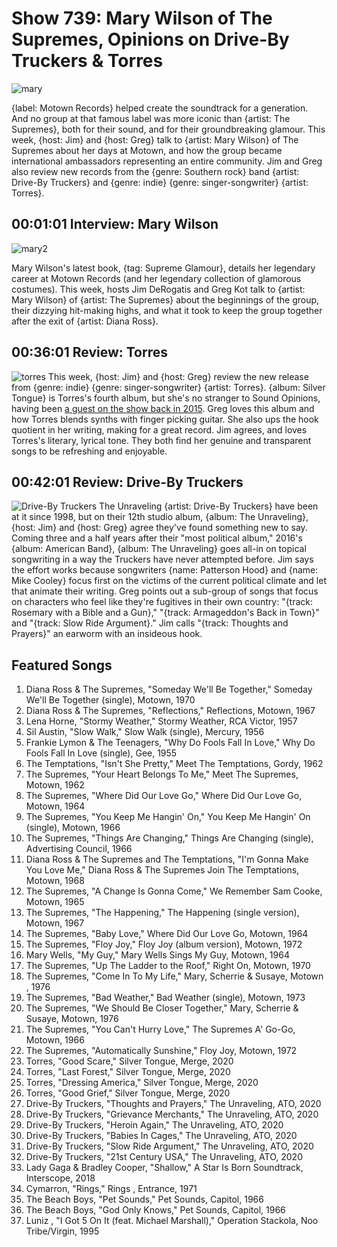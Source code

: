 

# Show 739: Mary Wilson of The Supremes, Opinions on Drive-By Truckers & Torres

![mary](https://sound-images.s3.amazonaws.com/images/2020/supremes.jpg)

{label: Motown Records} helped create the soundtrack for a generation. And no group at that famous label was more iconic than {artist: The Supremes}, both for their sound, and for their groundbreaking glamour. This week, {host: Jim} and {host: Greg} talk to {artist: Mary Wilson} of The Supremes about her days at Motown, and how the group became international ambassadors representing an entire community. Jim and Greg also review new records from the {genre: Southern rock} band {artist: Drive-By Truckers} and {genre: indie} {genre: singer-songwriter} {artist: Torres}.



## 00:01:01 Interview: Mary Wilson
![mary2](https://s3.amazonaws.com/sound-images/images/2020/supreme%20glamour.jpg)

Mary Wilson's latest book, {tag: Supreme Glamour}, details her legendary career at Motown Records (and her legendary collection of glamorous costumes). This week, hosts Jim DeRogatis and Greg Kot talk to {artist: Mary Wilson} of {artist: The Supremes} about the beginnings of the group, their dizzying hit-making highs, and what it took to keep the group together after the exit of {artist: Diana Ross}.

## 00:36:01 Review: Torres
![torres](https://sound-images.s3.amazonaws.com/images/2020/torres.jpg)
This week, {host: Jim} and {host: Greg} review the new release from {genre: indie} {genre: singer-songwriter} {artist: Torres}. {album: Silver Tongue} is Torres's fourth album, but she's no stranger to Sound Opinions, having been [a guest on the show back in 2015](https://www.soundopinions.org/show/501/). Greg loves this album and how Torres blends synths with finger picking guitar. She also ups the hook quotient in her writing, making for a great record. Jim agrees, and loves Torres's literary, lyrical tone. They both find her genuine and transparent songs to be refreshing and enjoyable.


## 00:42:01 Review: Drive-By Truckers
![Drive-By Truckers The Unraveling](https://sound-images.s3.amazonaws.com/images/2020/dbt.jpg)
{artist: Drive-By Truckers} have been at it since 1998, but on their 12th studio album, {album: The Unraveling}, {host: Jim} and {host: Greg} agree they've found something new to say. Coming three and a half years after their "most political album," 2016's {album: American Band}, {album: The Unraveling} goes all-in on topical songwriting in a way the Truckers have never attempted before. Jim says the effort works because songwriters {name: Patterson Hood} and {name: Mike Cooley} focus first on the victims of the current political climate and let that animate their writing. Greg points out a sub-group of songs that focus on characters who feel like they're fugitives in their own country: "{track: Rosemary with a Bible and a Gun}," "{track: Armageddon's Back in Town}" and "{track: Slow Ride Argument}." Jim calls "{track: Thoughts and Prayers}" an earworm with an insideous hook. 


## Featured Songs
1. Diana Ross & The Supremes, "Someday We'll Be Together," Someday We'll Be Together (single), Motown, 1970
1. Diana Ross & The Supremes, "Reflections," Reflections, Motown, 1967
1. Lena Horne, "Stormy Weather," Stormy Weather, RCA Victor, 1957
1. Sil Austin, "Slow Walk," Slow Walk (single), Mercury, 1956
1. Frankie Lymon & The Teenagers, "Why Do Fools Fall In Love," Why Do Fools Fall In Love (single), Gee, 1955
1. The Temptations, "Isn't She Pretty," Meet The Temptations, Gordy, 1962
1. The Supremes, "Your Heart Belongs To Me," Meet The Supremes, Motown, 1962
1. The Supremes, "Where Did Our Love Go," Where Did Our Love Go, Motown, 1964
1. The Supremes, "You Keep Me Hangin' On," You Keep Me Hangin' On (single), Motown, 1966
1. The Supremes, "Things Are Changing," Things Are Changing (single), Advertising Council, 1966
1. Diana Ross & The Supremes and The Temptations, "I'm Gonna Make You Love Me," Diana Ross & The Supremes Join The Temptations, Motown, 1968
1. The Supremes, "A Change Is Gonna Come," We Remember Sam Cooke, Motown, 1965
1. The Supremes, "The Happening," The Happening (single version), Motown, 1967
1. The Supremes, "Baby Love," Where Did Our Love Go, Motown, 1964
1. The Supremes, "Floy Joy," Floy Joy (album version), Motown, 1972
1. Mary Wells, "My Guy," Mary Wells Sings My Guy, Motown, 1964
1. The Supremes, "Up The Ladder to the Roof," Right On, Motown, 1970
1. The Supremes, "Come In To My Life," Mary, Scherrie & Susaye, Motown , 1976
1. The Supremes, "Bad Weather," Bad Weather (single), Motown, 1973
1. The Supremes, "We Should Be Closer Together," Mary, Scherrie & Susaye, Motown, 1976
1. The Supremes, "You Can't Hurry Love," The Supremes A' Go-Go, Motown, 1966
1. The Supremes, "Automatically Sunshine," Floy Joy, Motown, 1972
1. Torres, "Good Scare," Silver Tongue, Merge, 2020
1. Torres, "Last Forest," Silver Tongue, Merge, 2020
1. Torres, "Dressing America," Silver Tongue, Merge, 2020
1. Torres, "Good Grief," Silver Tongue, Merge, 2020
1. Drive-By Truckers, "Thoughts and Prayers," The Unraveling, ATO, 2020
1. Drive-By Truckers, "Grievance Merchants," The Unraveling, ATO, 2020
1. Drive-By Truckers, "Heroin Again," The Unraveling, ATO, 2020
1. Drive-By Truckers, "Babies In Cages," The Unraveling, ATO, 2020
1. Drive-By Truckers, "Slow Ride Argument," The Unraveling, ATO, 2020
1. Drive-By Truckers, "21st Century USA," The Unraveling, ATO, 2020
1. Lady Gaga & Bradley Cooper, "Shallow," A Star Is Born Soundtrack, Interscope, 2018
1. Cymarron, "Rings," Rings , Entrance, 1971
1. The Beach Boys, "Pet Sounds," Pet Sounds, Capitol, 1966
1. The Beach Boys, "God Only Knows," Pet Sounds, Capitol, 1966
1. Luniz , "I Got 5 On It (feat. Michael Marshall)," Operation Stackola, Noo Tribe/Virgin, 1995
